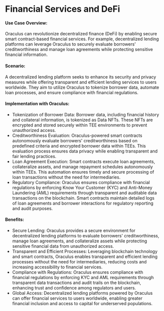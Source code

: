 # Financial Services and DeFi

#### Use Case Overview:

Oraculus can revolutionize decentralized finance (DeFi) by enabling secure smart contract-based financial services. For example, decentralized lending platforms can leverage Oraculus to securely evaluate borrowers' creditworthiness and manage loan agreements while protecting sensitive financial information.

#### Scenario:

A decentralized lending platform seeks to enhance its security and privacy measures while offering transparent and efficient lending services to users worldwide. They aim to utilize Oraculus to tokenize borrower data, automate loan processes, and ensure compliance with financial regulations.

#### Implementation with Oraculus:

* Tokenization of Borrower Data: Borrower data, including financial history and collateral information, is tokenized as Data NFTs. These NFTs are encrypted and stored securely within TEE environments to prevent unauthorized access.
* Creditworthiness Evaluation: Oraculus-powered smart contracts autonomously evaluate borrowers' creditworthiness based on predefined criteria and encrypted borrower data within TEEs. This evaluation process ensures data privacy while enabling transparent and fair lending practices.
* Loan Agreement Execution: Smart contracts execute loan agreements, collateralize assets, and manage repayment schedules autonomously within TEEs. This automation ensures timely and secure processing of loan transactions without the need for intermediaries.
* Regulatory Compliance: Oraculus ensures compliance with financial regulations by enforcing Know Your Customer (KYC) and Anti-Money Laundering (AML) requirements through transparent and auditable data transactions on the blockchain. Smart contracts maintain detailed logs of loan agreements and borrower interactions for regulatory reporting and audit purposes.

#### Benefits:

* Secure Lending: Oraculus provides a secure environment for decentralized lending platforms to evaluate borrowers' creditworthiness, manage loan agreements, and collateralize assets while protecting sensitive financial data from unauthorized access.
* Transparent and Efficient Processes: Leveraging blockchain technology and smart contracts, Oraculus enables transparent and efficient lending processes without the need for intermediaries, reducing costs and increasing accessibility to financial services.
* Compliance with Regulations: Oraculus ensures compliance with financial regulations by enforcing KYC and AML requirements through transparent data transactions and audit trails on the blockchain, enhancing trust and confidence among regulators and users.
* Global Access: Decentralized lending platforms powered by Oraculus can offer financial services to users worldwide, enabling greater financial inclusion and access to capital for underserved populations.
